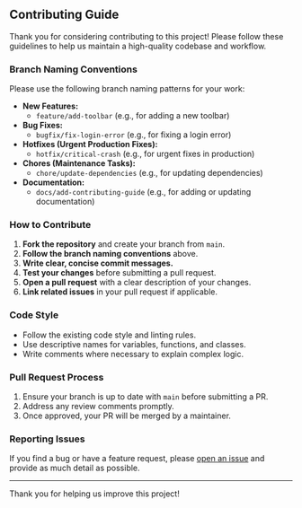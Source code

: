 ## Contributing Guide

Thank you for considering contributing to this project! Please follow these guidelines to help us maintain a high-quality codebase and workflow.

### Branch Naming Conventions

Please use the following branch naming patterns for your work:

- **New Features:**
	- `feature/add-toolbar` (e.g., for adding a new toolbar)
- **Bug Fixes:**
	- `bugfix/fix-login-error` (e.g., for fixing a login error)
- **Hotfixes (Urgent Production Fixes):**
	- `hotfix/critical-crash` (e.g., for urgent fixes in production)
- **Chores (Maintenance Tasks):**
	- `chore/update-dependencies` (e.g., for updating dependencies)
- **Documentation:**
	- `docs/add-contributing-guide` (e.g., for adding or updating documentation)

### How to Contribute

1. **Fork the repository** and create your branch from `main`.
2. **Follow the branch naming conventions** above.
3. **Write clear, concise commit messages.**
4. **Test your changes** before submitting a pull request.
5. **Open a pull request** with a clear description of your changes.
6. **Link related issues** in your pull request if applicable.

### Code Style

- Follow the existing code style and linting rules.
- Use descriptive names for variables, functions, and classes.
- Write comments where necessary to explain complex logic.

### Pull Request Process

1. Ensure your branch is up to date with `main` before submitting a PR.
2. Address any review comments promptly.
3. Once approved, your PR will be merged by a maintainer.

### Reporting Issues

If you find a bug or have a feature request, please [open an issue](./issues) and provide as much detail as possible.

---
Thank you for helping us improve this project!

